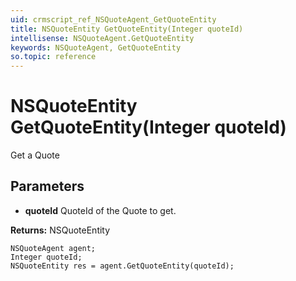 ```yaml
---
uid: crmscript_ref_NSQuoteAgent_GetQuoteEntity
title: NSQuoteEntity GetQuoteEntity(Integer quoteId)
intellisense: NSQuoteAgent.GetQuoteEntity
keywords: NSQuoteAgent, GetQuoteEntity
so.topic: reference
---
```


# NSQuoteEntity GetQuoteEntity(Integer quoteId)

Get a Quote

## Parameters

* **quoteId** QuoteId of the Quote to get.

**Returns:** NSQuoteEntity

```crmscript
NSQuoteAgent agent;
Integer quoteId;
NSQuoteEntity res = agent.GetQuoteEntity(quoteId);
```

